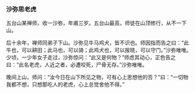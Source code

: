 <script type="text/javascript">
    var head = document.getElementsByTagName('head')[0];
    cssURL = '/public/article_1.css';
    linkTag = document.createElement('link');
    linkTag.href = cssURL;
    linkTag.setAttribute('type','text/css');
    linkTag.setAttribute('rel','stylesheet');
    head.appendChild(linkTag);
</script>
### 沙弥思老虎

五台山某禅师，收一沙弥，年甫三岁。五台山最高，师徒在山顶修行，从不一下山。

后十余年，禅师同弟子下山。沙弥见牛马鸡犬，皆不识也。师因指而告之曰：“此牛也，可以耕田；此马也，可以骑；此鸡犬也，可以报晓，可以守门。”沙弥唯唯。少顷，一少年女子走过，沙弥惊问：“此又是何物？”师虑其动心，正色告之曰：“此名老虎，人近之者，必遭咬死，尸骨无存。”沙弥唯唯。

晚间上山，师问：“汝今日在山下所见之物，可有心上思想他的否？”曰：“一切物我都不想，只想那吃人的老虎，心上总觉舍他不得。”

